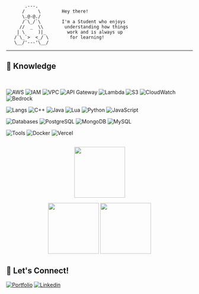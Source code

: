 ```
       .---.            
      /     \        Hey there!
      \.@-@./           
      /`\_/`\        I'm a Student who enjoys
     //  _  \\        understanding how things
    | \     )|_        work and is always up
   /`\_`>  <_/ \        for learning!
   \__/'---'\__/        
```
---
## 🧠 Knowledge
<br>

![AWS](https://img.shields.io/badge/Amazon_Web_Services-4d4d4d?)
![IAM](https://img.shields.io/badge/IAM-informational?color=2b4f78)
![VPC](https://img.shields.io/badge/VPC-informational?color=2b4f78)
![API Gateway](https://img.shields.io/badge/API_Gateway-informational?color=2b4f78)
![Lambda](https://img.shields.io/badge/Lambda-informational?color=2b4f78)
![S3](https://img.shields.io/badge/S3-informational?color=2b4f78)
![CloudWatch](https://img.shields.io/badge/CloudWatch-informational?color=2b4f78)
![Bedrock](https://img.shields.io/badge/Bedrock-informational?color=2b4f78)

![Langs](https://img.shields.io/badge/Languages-4d4d4d?)
![C++](https://img.shields.io/badge/C++-blue?logo=cplusplus&logoColor=d3d3d3&color=2b4f78)
![Java](https://img.shields.io/badge/Java-blue?logo=openjdk&logoColor=d3d3d3&color=2b4f78)
![Lua](https://img.shields.io/badge/Lua-blue?logo=lua&logoColor=d3d3d3&color=2b4f78)
![Python](https://img.shields.io/badge/Python-blue?logo=python&logoColor=d3d3d3&color=2b4f78)
![JavaScript](https://img.shields.io/badge/JavaScript-blue?logo=javascript&logoColor=d3d3d3&color=2b4f78)

![Databases](https://img.shields.io/badge/Databases-4d4d4d?)
![PostgreSQL](https://img.shields.io/badge/PostgreSQL-informational?logo=postgresql&logoColor=d3d3d3&color=2b4f78)
![MongoDB](https://img.shields.io/badge/MongoDB-informational?logo=mongodb&logoColor=d3d3d3&color=2b4f78)
![MySQL](https://img.shields.io/badge/MySQL-informational?logo=mysql&logoColor=d3d3d3&color=2b4f78)

![Tools](https://img.shields.io/badge/Tools-4d4d4d?)
![Docker](https://img.shields.io/badge/Docker-informational?logo=docker&logoColor=d3d3d3&color=2b4f78)
![Vercel](https://img.shields.io/badge/Vercel-informational?logo=vercel&logoColor=d3d3d3&color=2b4f78)

## 

<p align="center">
    <img height="137px" src="https://github-readme-streak-stats.herokuapp.com/?user=Clebers0n&hide_border=true&mode=weekly&theme=github_dark_blue" />
</p>
<p align="center">
    <img height="137px" src="https://github-readme-stats.vercel.app/api?username=Clebers0n&hide_title=true&hide_border=true&show_icons=true&include_all_commits=true&count_private=true&line_height=21&theme=github_dark" /> <img height="137px" src="https://github-readme-stats.vercel.app/api/top-langs/?username=Clebers0n&hide=html&hide_title=false&hide_border=true&layout=compact&langs_count=8&theme=github_dark" />
</p>

## 💬 Let's Connect!

[![Portfolio](https://img.shields.io/badge/Portfolio-3d3d3d?style=for-the-badge)]()
[![Linkedin](https://img.shields.io/badge/Linkedin-0A66C2?style=for-the-badge)](https://www.linkedin.com/in/cleberson-frança-7182912b9)
